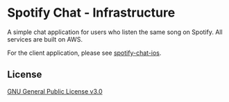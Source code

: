 # Spotify Chat - Infrastructure

A simple chat application for users who listen the same song on Spotify. All services are built on AWS.

For the client application, please see [spotify-chat-ios](https://github.com/ouzman/spotify-chat-ios).
## License

[GNU General Public License v3.0](https://www.gnu.org/licenses/gpl-3.0.en.html)
